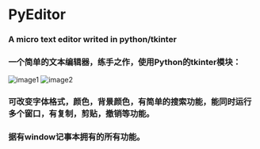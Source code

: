 # PyEditor
### A micro text editor writed in python/tkinter
### 一个简单的文本编辑器，练手之作，使用Python的tkinter模块：
![image1](http://i1.piimg.com/1949/4581be8df11793fc.png)
![image2](http://i1.piimg.com/1949/012346fbbb84c8f1.png)
### 可改变字体格式，颜色，背景颜色，有简单的搜索功能，能同时运行多个窗口，有复制，剪贴，撤销等功能。
### 据有window记事本拥有的所有功能。
